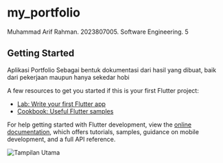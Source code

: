# my_portfolio

Muhammad Arif Rahman. 
2023807005.
Software Engineering.
5

## Getting Started

Aplikasi Portfolio
Sebagai bentuk dokumentasi dari hasil yang dibuat, baik dari pekerjaan maupun hanya sekedar hobi

A few resources to get you started if this is your first Flutter project:

- [Lab: Write your first Flutter app](https://docs.flutter.dev/get-started/codelab)
- [Cookbook: Useful Flutter samples](https://docs.flutter.dev/cookbook)

For help getting started with Flutter development, view the
[online documentation](https://docs.flutter.dev/), which offers tutorials,
samples, guidance on mobile development, and a full API reference.

![Tampilan Utama]()

